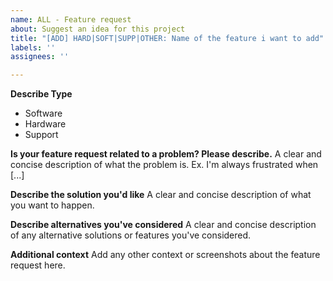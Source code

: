 ```yaml
---
name: ALL - Feature request
about: Suggest an idea for this project
title: "[ADD] HARD|SOFT|SUPP|OTHER: Name of the feature i want to add"
labels: ''
assignees: ''

---
```


**Describe Type**
- Software
- Hardware
- Support

**Is your feature request related to a problem? Please describe.**
A clear and concise description of what the problem is. Ex. I'm always frustrated when [...]

**Describe the solution you'd like**
A clear and concise description of what you want to happen.

**Describe alternatives you've considered**
A clear and concise description of any alternative solutions or features you've considered.

**Additional context**
Add any other context or screenshots about the feature request here.
